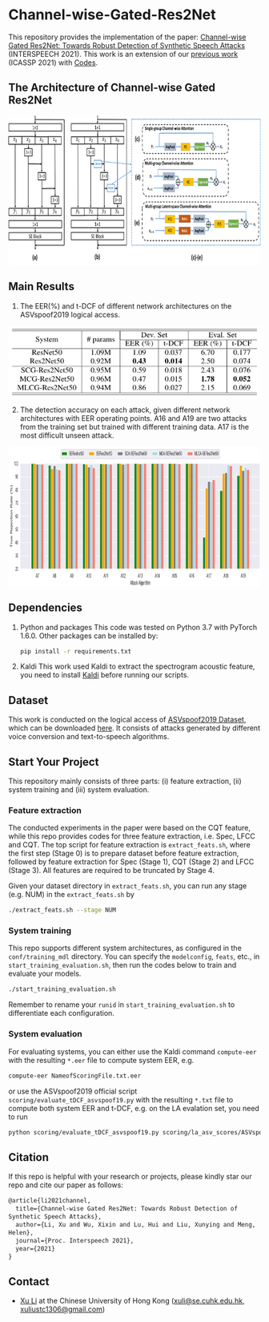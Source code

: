 # Channel-wise-Gated-Res2Net
This repository provides the implementation of the paper:
[Channel-wise Gated Res2Net: Towards Robust Detection of Synthetic Speech Attacks](https://arxiv.org/pdf/2107.08803.pdf) (INTERSPEECH 2021).
This work is an extension of our [previous work](https://arxiv.org/pdf/2010.15006.pdf) (ICASSP 2021) with [Codes](https://github.com/lixucuhk/ASV-anti-spoofing-with-Res2Net).

## The Architecture of Channel-wise Gated Res2Net
<div  align="center"> <img src="./result_table_figure/network_structure.png" width = "700" height = "300" align=center /></div>

## Main Results
1. The EER(%) and t-DCF of different network architectures on the ASVspoof2019 logical access.
<div  align="center"><img src="./result_table_figure/sys_performance_diff_architecture.png" align=center /></div>

2. The detection accuracy on each attack, given different network architectures with EER operating points. A16 and A19 are two attacks from the training set but trained with different training data. A17 is the most difficult unseen attack.
<div  align="center"><img src="./result_table_figure/class_trr.png" width = "750" height = "280" align=center /></div>


## Dependencies
1. Python and packages
   This code was tested on Python 3.7 with PyTorch 1.6.0.
   Other packages can be installed by:

   ```bash
   pip install -r requirements.txt
   ```

2. Kaldi
   This work used Kaldi to extract the spectrogram acoustic feature, you need to install [Kaldi](https://github.com/kaldi-asr/kaldi) before running our scripts.

## Dataset
   This work is conducted on the logical access of [ASVspoof2019 Dataset](https://arxiv.org/pdf/1904.05441.pdf), which can be downloaded [here](https://datashare.ed.ac.uk/handle/10283/3336). It consists of attacks generated by different voice conversion and text-to-speech algorithms.

## Start Your Project
   This repository mainly consists of three parts: (i) feature extraction, (ii) system training and (iii) system evaluation.

### Feature extraction
   The conducted experiments in the paper were based on the CQT feature, while this repo provides codes for three feature extraction, i.e. Spec, LFCC and CQT. The top script for feature extraction is `extract_feats.sh`, where the first step (Stage 0) is to prepare dataset before feature extraction, followed by feature extraction for Spec (Stage 1), CQT (Stage 2) and LFCC (Stage 3). All features are required to be truncated by Stage 4.

   Given your dataset directory in `extract_feats.sh`, you can run any stage (e.g. NUM) in the `extract_feats.sh` by
   ```bash
   ./extract_feats.sh --stage NUM
   ```

### System training
   This repo supports different system architectures, as configured in the `conf/training_mdl` directory. You can specify the `modelconfig`, `feats`, etc., in `start_training_evaluation.sh`, then run the codes below to train and evaluate your models.
   ```bash
   ./start_training_evaluation.sh
   ```
   Remember to rename your `runid` in `start_training_evaluation.sh` to differentiate each configuration.
   
### System evaluation
   For evaluating systems, you can either use the Kaldi command `compute-eer` with the resulting `*.eer` file to compute system EER, e.g.
   ```bash
   compute-eer NameofScoringFile.txt.eer
   ```
   or use the ASVspoof2019 official script `scoring/evaluate_tDCF_asvspoof19.py` with the resulting `*.txt` file to compute both system EER and t-DCF, e.g. on the LA evalation set, you need to run
   ```bash
   python scoring/evaluate_tDCF_asvspoof19.py scoring/la_asv_scores/ASVspoof2019.LA.asv.eval.gi.trl.scores.txt NameofScoringFile.txt
   ```

## Citation
If this repo is helpful with your research or projects, please kindly star our repo and cite our paper as follows:
```
@article{li2021channel,
  title={Channel-wise Gated Res2Net: Towards Robust Detection of Synthetic Speech Attacks},
  author={Li, Xu and Wu, Xixin and Lu, Hui and Liu, Xunying and Meng, Helen},
  journal={Proc. Interspeech 2021},
  year={2021}
}
```

## Contact

- [Xu Li](https://lixucuhk.github.io/) at the Chinese University of Hong Kong (xuli@se.cuhk.edu.hk, xuliustc1306@gmail.com)


